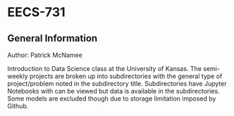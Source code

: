 # EECS-731
## General Information

Author: Patrick McNamee

Introduction to Data Science class at the University of Kansas. The semi-weekly projects are broken up into subdirectories with the general type of project/problem noted in the subdirectory title. Subdirectories have Jupyter Notebooks with can be viewed but data is available in the subdirectories. Some models are excluded though due to storage limitation imposed by Github.
